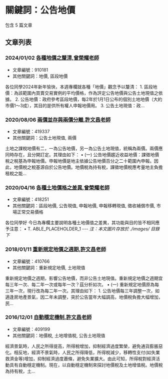 # 關鍵詞：公告地價

包含 5 篇文章

## 文章列表

### 2024/01/02 [各種地價之釐清,曾榮耀老師](../../articles/910181_%E5%90%84%E7%A8%AE%E5%9C%B0%E5%83%B9%E4%B9%8B%E9%87%90%E6%B8%85%2C%E6%9B%BE%E6%A6%AE%E8%80%80%E8%80%81%E5%B8%AB.md)
- 文章編號：910181
- 其他關鍵詞：地價, 區段地價

各位同學2024年新年愉快，本週專欄就各種「地價」觀念予以釐清： 1. 區段地價：為該範圍內買賣交易實例的平均價格，作為評定公告地價與公告土地現值之依據。 2. 公告地價：政府參考區段地價，每2年於1月1日公布的個別土地地價（大約市價1～3成），其目的是供所有權人申報地價用。 3. 公告土地現值：政...

### 2020/08/06 [兩價並存與兩價分離,許文昌老師](../../articles/419337_%E5%85%A9%E5%83%B9%E4%B8%A6%E5%AD%98%E8%88%87%E5%85%A9%E5%83%B9%E5%88%86%E9%9B%A2%2C%E8%A8%B1%E6%96%87%E6%98%8C%E8%80%81%E5%B8%AB.md)
- 文章編號：419337
- 其他關鍵詞：公告土地現值, 兩價

土地之課稅地價有二，一為公告地價，另一為公告土地現值，統稱為兩價。兩價應同時存在，且分開訂定。其理由如下： • (一) 公告地價趨近收益地價：課徵地價稅之稅基為申報地價。申報地價是地主依據公告地價百分之二十範圍內申報。因此，地價稅之稅基源自於公告地價。地價稅為持有稅，課徵地價稅應考量地主負擔租稅之能...

### 2020/04/16 [各種土地價格之差異,曾榮耀老師](../../articles/418251_%E5%90%84%E7%A8%AE%E5%9C%9F%E5%9C%B0%E5%83%B9%E6%A0%BC%E4%B9%8B%E5%B7%AE%E7%95%B0%2C%E6%9B%BE%E6%A6%AE%E8%80%80%E8%80%81%E5%B8%AB.md)
- 文章編號：418251
- 其他關鍵詞：區段地價, 公告現值, 申報地價, 申報移轉現值, 徵收補償市價, 市場正常交易價格

各位同學好 今日為專欄主要說明各種土地價值之差異，其功能與目的皆不相同應予注意： • T. ABLE_PLACEHOLDER_1 --- *注：本文圖片存放於 ./images/ 目錄下*

### 2018/01/11 [重新規定地價之週期,許文昌老師](../../articles/410766_%E9%87%8D%E6%96%B0%E8%A6%8F%E5%AE%9A%E5%9C%B0%E5%83%B9%E4%B9%8B%E9%80%B1%E6%9C%9F%2C%E8%A8%B1%E6%96%87%E6%98%8C%E8%80%81%E5%B8%AB.md)
- 文章編號：410766
- 其他關鍵詞：重新規定地價, 土地現值

重新規定地價之週期，影響公告地價，而非公告土地現值。重新規定地價之週期宜每三年一次、每二年一次或每年一次？茲分析如次。 • (一) 重新規定地價原為每三年一次，現行改為每二年一次。其理由如下： 1. 公告地價每三年調整一次，如適逢房地產景氣，因二年未調整，突於公告當年大幅調高，地價稅負擔大幅增加，民...

### 2016/12/01 [自動穩定機制,許文昌老師](../../articles/409199_%E8%87%AA%E5%8B%95%E7%A9%A9%E5%AE%9A%E6%A9%9F%E5%88%B6%2C%E8%A8%B1%E6%96%87%E6%98%8C%E8%80%81%E5%B8%AB.md)
- 文章編號：409199
- 其他關鍵詞：地價稅, 土地增值稅, 公告土地現值

經濟景氣時，人民之所得提高，所得稅增加，抑制經濟過度繁榮，避免通貨膨脹惡化。相反地，經濟不景氣時，人民之所得降低，所得稅減少，移轉性支付(如失業救濟金等)增加，抑制經濟過度蕭條，避免失業擴大。由此可知，所得稅對經濟活動具有自動穩定機制。現在，以自動穩定機制來探討地價稅及土地增值稅。地價稅為持有稅，土...
